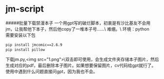 # jm-script
#####批量下载禁漫本子
一个用gpt写的破烂脚本，初衷是有沙比基友不会用jm，让我帮他下本子，然后他copy了一堆本子号……\\
难绷。\\
环境：python\
需要安装以下包
```
pip install jmcomic==2.6.9
pip install pillow
```

下载jm.py,\<img src="1.png">\双击即可使用，会生成文件夹存储本子图片，然后生成对应的pdf，最后删除本子图片。如果想要保留图片，cv代码给gpt就行了。使用中遇到什么问题直接问gpt，因为我也不会。
